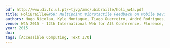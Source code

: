 ```yaml
---
pdf: http://www.di.fc.ul.pt/~tjvg/amc/ubibraille/holi_w4a.pdf
title: HoliBraille&#58; Multipoint Vibrotactile Feedback on Mobile Devices
authors: Hugo Nicolau, Kyle Montague, Tiago Guerreiro, André Rodrigues, Vicki Hanson
venue: W4A 2015 - 12th International Web for All Conference, Florence, Italy, May, 2015
year: 2015
doi: 
tags: [Accessible Computing, Text I/O]
---
```


